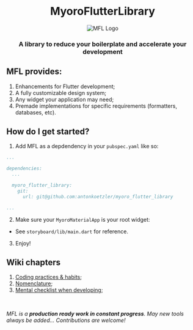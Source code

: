 <h1 align='center'>MyoroFlutterLibrary</h1>

<p align='center'>
  <img src='https://github.com/user-attachments/assets/8e930798-e0f9-4fb1-b9d0-e80376710705' alt='MFL Logo' />
</p>

<h3 align='center'>A library to reduce your boilerplate and accelerate your development</h3>

## MFL provides:

1. Enhancements for Flutter development;
1. A fully customizable design system;
1. Any widget your application may need;
1. Premade implementations for specific requirements (formatters, databases, etc).

## How do I get started?

1. Add MFL as a depdendency in your <code>pubspec.yaml</code> like so:

``` yaml
...

dependencies:
  ...

  myoro_flutter_library:
    git:
      url: git@github.com:antonkoetzler/myoro_flutter_library

...
```

2. Make sure your `MyoroMaterialApp` is your root widget:

- See `storyboard/lib/main.dart` for reference.

3. Enjoy!

## Wiki chapters

1. [Coding practices & habits](https://github.com/antonkoetzler/myoro_flutter_library/blob/main/docs/Coding_practices_%26_habits.md);
1. [Nomenclature](https://github.com/antonkoetzler/myoro_flutter_library/blob/main/docs/Mental_checklist_when_developing.md);
1. [Mental checklist when developing](https://github.com/antonkoetzler/myoro_flutter_library/blob/main/docs/Nomenclature.md);

<p>&nbsp;</p>

<em align='center'>MFL is a <strong>production ready work in constant progress</strong>. May new tools always be added... Contributions are welcome!</em>
